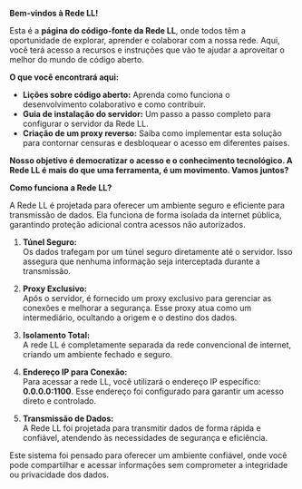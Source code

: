 **Bem-vindos à Rede LL!**  

Esta é a **página do código-fonte da Rede LL**, onde todos têm a oportunidade de explorar, aprender e colaborar com a nossa rede. Aqui, você terá acesso a recursos e instruções que vão te ajudar a aproveitar o melhor do mundo de código aberto.  

**O que você encontrará aqui:**  
- **Lições sobre código aberto:** Aprenda como funciona o desenvolvimento colaborativo e como contribuir.  
- **Guia de instalação do servidor:** Um passo a passo completo para configurar o servidor da Rede LL.  
- **Criação de um proxy reverso:** Saiba como implementar esta solução para contornar censuras e desbloquear o acesso em diferentes países.  

**Nosso objetivo é democratizar o acesso e o conhecimento tecnológico. A Rede LL é mais do que uma ferramenta, é um movimento. Vamos juntos?**  

**Como funciona a Rede LL?**  

A Rede LL é projetada para oferecer um ambiente seguro e eficiente para transmissão de dados. Ela funciona de forma isolada da internet pública, garantindo proteção adicional contra acessos não autorizados.  

1. **Túnel Seguro:**  
   Os dados trafegam por um túnel seguro diretamente até o servidor. Isso assegura que nenhuma informação seja interceptada durante a transmissão.  

2. **Proxy Exclusivo:**  
   Após o servidor, é fornecido um proxy exclusivo para gerenciar as conexões e melhorar a segurança. Esse proxy atua como um intermediário, ocultando a origem e o destino dos dados.  

3. **Isolamento Total:**  
   A rede LL é completamente separada da rede convencional de internet, criando um ambiente fechado e seguro.  

4. **Endereço IP para Conexão:**  
   Para acessar a rede LL, você utilizará o endereço IP específico: **0.0.0.0:1100**. Esse endereço foi configurado para garantir um acesso direto e controlado.  

5. **Transmissão de Dados:**  
   A Rede LL foi projetada para transmitir dados de forma rápida e confiável, atendendo às necessidades de segurança e eficiência.  

Este sistema foi pensado para oferecer um ambiente confiável, onde você pode compartilhar e acessar informações sem comprometer a integridade ou privacidade dos dados.
